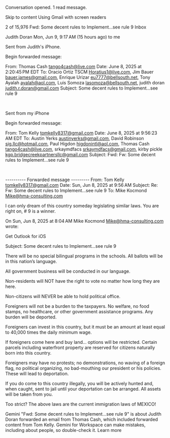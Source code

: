 Conversation opened. 1 read message.

Skip to content
Using Gmail with screen readers

2 of 15,976
Fwd: Some decent rules to Implement...see rule 9
Inbox


Judith Doran
Mon, Jun 9, 9:17 AM (15 hours ago)
to me


Sent from Judith's iPhone.    

Begin forwarded message:

From: Thomas Cash <tango4cash@live.com>
Date: June 8, 2025 at 2:20:45 PM EDT
To: Oracio Ortiz TSCM <Horatius1@live.com>, Jim Bauer <bauer.james@gmail.com>, Enrique Urizar <eu7777@bellsouth.net>, Tony Ayalah <ayalah@aol.com>, Luis Somoza <lasomoza@bellsouth.net>, judith doran <judith.r.doran@gmail.com>
Subject: Some decent rules to Implement...see rule 9

﻿

Sent from my iPhone

Begin forwarded message:

From: Tom Kelly <tomkelly8317@gmail.com>
Date: June 8, 2025 at 9:56:23 AM EDT
To: Austin Yerks <austinyerks@gmail.com>, David Robinson <sig.llc@hotmail.com>, Paul Higdon <higdonintl@aol.com>, Thomas Cash <tango4cash@live.com>, srkaymdfacs <srkaymdfacs@gmail.com>, kirby pickle <kgp.bridgecreekpartnersllc@gmail.com>
Subject: Fwd: Fw: Some decent rules to Implement...see rule 9

﻿


---------- Forwarded message ---------
From: Tom Kelly <tomkelly8317@gmail.com>
Date: Sun, Jun 8, 2025 at 9:56 AM
Subject: Re: Fw: Some decent rules to Implement...see rule 9
To: Mike Kocmond <Mike@hma-consulting.com>


I can only dream of this country someday legislating similar laws. You are right on, # 9 is a winner.

On Sun, Jun 8, 2025 at 8:04 AM Mike Kocmond <Mike@hma-consulting.com> wrote:


Get Outlook for iOS

Subject: Some decent rules to Implement...see rule 9
 
There will be no special bilingual programs in the schools.
All ballots will be in this nation’s language.

All government business will be conducted in our language.

Non-residents will NOT have the right to vote no matter how long they are here.

Non-citizens will NEVER be able to hold political office.

Foreigners will not be a burden to the taxpayers. No welfare, no food stamps, no healthcare, or other government assistance programs. Any burden will be deported.

Foreigners can invest in this country, but it must be an amount at least equal to 40,000 times the daily minimum wage.

If foreigners come here and buy land… options will be restricted. Certain parcels including waterfront property are reserved for citizens naturally born into this country.

Foreigners may have no protests; no demonstrations, no waving of a foreign flag, no political organizing, no bad-mouthing our president or his policies. These will lead to deportation.

If you do come to this country illegally, you will be actively hunted and, when caught, sent to jail until your deportation can be arranged. All assets will be taken from you.

 Too strict? The above laws are the current immigration laws of MEXICO!



Gemini
"Fwd: Some decent rules to Implement...see rule 9" is about
Judith Doran forwarded an email from Thomas Cash, which included forwarded content from Tom Kelly.
Gemini for Workspace can make mistakes, including about people, so double-check it. Learn more
